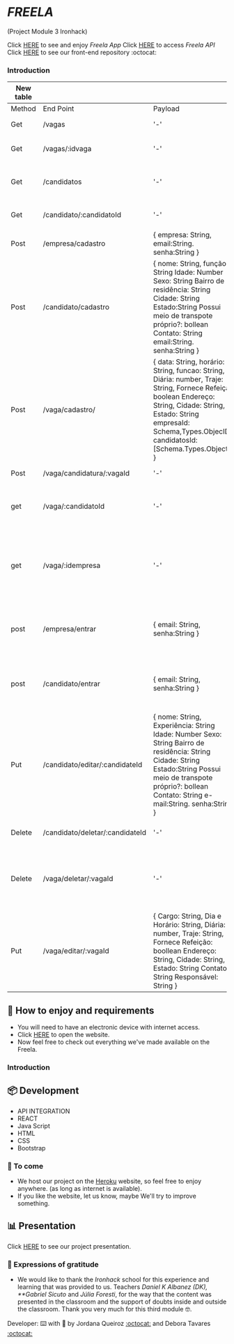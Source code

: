 # _FREELA_

(Project Module 3 Ironhack)

Click [HERE](https://freela-app.herokuapp.com/) to see and enjoy _Freela App_
Click [HERE](https://api-freela.herokuapp.com/) to access _Freela API_
Click [HERE](https://github.com/jordanavq/freela-client) to see our front-end repository :octocat:

### Introduction

| New table |                                 |                                                                                                                                                                                                                                    |                                          |                                                                  |
| --------- | ------------------------------- | ---------------------------------------------------------------------------------------------------------------------------------------------------------------------------------------------------------------------------------- | ---------------------------------------- | ---------------------------------------------------------------- |
| Method    | End Point                       | Payload                                                                                                                                                                                                                            | Response                                 | Action                                                           |
| Get       | /vagas                          | '-'                                                                                                                                                                                                                                | Status: 200 body: [vagas]                | Get all Jobs                                                     |
| Get       | /vagas/:idvaga                  | '-'                                                                                                                                                                                                                                | Status: 200 body: {vaga}                 | Get a Buscar uma única vaga                                      |
| Get       | /candidatos                     | '-'                                                                                                                                                                                                                                | Status: 200 body: [candidatos]           | Buscar todos os candidatos do DB                                 |
| Get       | /candidato/:candidatoId         | '-'                                                                                                                                                                                                                                | Status: 200 body: {candidato}            | Buscar uma único candidato                                       |
| Post      | /empresa/cadastro               | { empresa: String, email:String. senha:String }                                                                                                                                                                                    | Status: 201 body:{empresa,email,senha}   | Criar uma empresa no DB                                          |
| Post      | /candidato/cadastro             | { nome: String, função: String Idade: Number Sexo: String Bairro de residência: String Cidade: String Estado:String Possui meio de transpote próprio?: bollean Contato: String email:String. senha:String }                        | Status: 201 body:{candidato}             | Criar um candidato no DB                                         |
| Post      | /vaga/cadastro/                 | { data: String, horário: String, funcao: String, Diária: number, Traje: String, Fornece Refeição: boolean Endereço: String, Cidade: String, Estado: String empresaId: Schema,Types.ObjecID candidatosId: [Schema.Types.ObjectId] } | Status: 201 body:{vaga}                  | Criar uma nova vaga no DB                                        |
| Post      | /vaga/candidatura/:vagaId       | '-'                                                                                                                                                                                                                                | Status: 201 Message: Candidatura enviada | Criar nova candidatura                                           |
| get       | /vaga/:candidatoId              | '-'                                                                                                                                                                                                                                | Status:200 body:[vagas]                  | Buscar vagas que o candidato está cadastrado                     |
| get       | /vaga/:idempresa                | '-'                                                                                                                                                                                                                                | Status:200 body:[vagas]                  | Buscar dentro da vaga publicada quais candidatos estão inscritos |
| post      | /empresa/entrar                 | { email: String, senha:String }                                                                                                                                                                                                    | Status:200 body:{user, token}            | Creates a token for the user to access private routes            |
| post      | /candidato/entrar               | { email: String, senha:String }                                                                                                                                                                                                    | Status:200 body:{user, token}            | Creates a token for the user to access private routes            |
| Put       | /candidato/editar/:candidateId  | { nome: String, Experiência: String Idade: Number Sexo: String Bairro de residência: String Cidade: String Estado:String Possui meio de transpote próprio?: bollean Contato: String e-mail:String. senha:String }                  | Status: 200 body: {candidato}            | Editar perfil usuário                                            |
| Delete    | /candidato/deletar/:candidateId | '-'                                                                                                                                                                                                                                | Status 200 Message: Perfil deletado      | Deletar perfil usuário                                           |
| Delete    | /vaga/deletar/:vagaId           | '-'                                                                                                                                                                                                                                | Status 200 Message: Vaga deletada        | Deletar vaga e atualizar documento da empresa removendo a vaga   |
| Put       | /vaga/editar/:vagaId            | { Cargo: String, Dia e Horário: String, Diária: number, Traje: String, Fornece Refeição: boollean Endereço: String, Cidade: String, Estado: String Contato: String Responsável: String }                                           | Status: 200 body: {vaga}                 | Editar dados de uma vaga                                         |

## 🚀 How to enjoy and requirements

- You will need to have an electronic device with internet access.
- Click [HERE](https://freela-app.herokuapp.com/) to open the website.
- Now feel free to check out everything we've made available on the Freela.

### Introduction

## 📦 Development

- API INTEGRATION
- REACT
- Java Script
- HTML
- CSS
- Bootstrap

### 📌 To come

- We host our project on the [Heroku](https://www.heroku.com/) website, so feel free to enjoy anywhere. (as long as internet is available).
- If you like the website, let us know, maybe We'll try to improve something.

## 📊 Presentation

Click [HERE](https://slides.com/deboraaguiartavares/freela-english-presentation/fullscreen) to see our project presentation.

### 🎁 Expressions of gratitude

- We would like to thank the _Ironhack_ school for this experience and learning that was provided to us.
  Teachers _Daniel K Albanez (DK), \*\*Gabriel Sicuto_ and _Júlia Foresti_, for the way that the content was presented in the classroom and the support of doubts inside and outside the classroom.
  Thank you very much for this third module 🤓.

Developer: ⌨️ with 💜 by Jordana Queiroz [:octocat:](https://github.com/jordanavq) and Debora Tavares [:octocat:](https://github.com/DeAT1995)
